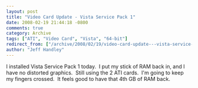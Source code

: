 ```yaml
---
layout: post
title: "Video Card Update - Vista Service Pack 1"
date: 2008-02-19 21:44:18 -0800
comments: true
category: Archive
tags: ["ATI", "Video Card", "Vista", "64-bit"]
redirect_from: ["/archive/2008/02/19/video-card-update---vista-service-pack-1.aspx/"]
author: "Jeff Handley"
---
```

<!-- more -->
<p>I installed Vista Service Pack 1 today.  I put my stick of RAM back in, and I have no distorted graphics.  Still using the 2 ATI cards.  I'm going to keep my fingers crossed.  It feels good to have that 4th GB of RAM back.</p>
